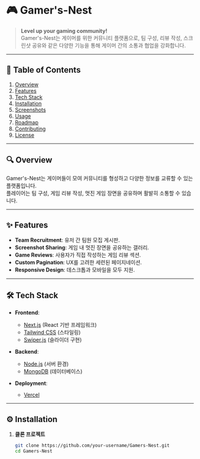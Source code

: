 # 🎮 Gamer's-Nest

> **Level up your gaming community!**  
> Gamer's-Nest는 게이머를 위한 커뮤니티 플랫폼으로, 팀 구성, 리뷰 작성, 스크린샷 공유와 같은 다양한 기능을 통해 게이머 간의 소통과 협업을 강화합니다.

---

## 📌 Table of Contents

1. [Overview](#-overview)
2. [Features](#-features)
3. [Tech Stack](#-tech-stack)
4. [Installation](#-installation)
5. [Screenshots](#-screenshots)
6. [Usage](#-usage)
7. [Roadmap](#-roadmap)
8. [Contributing](#-contributing)
9. [License](#-license)

---

## 🔍 Overview

Gamer's-Nest는 게이머들이 모여 커뮤니티를 형성하고 다양한 정보를 교류할 수 있는 플랫폼입니다.  
플레이어는 팀 구성, 게임 리뷰 작성, 멋진 게임 장면을 공유하며 활발히 소통할 수 있습니다.

---

## ✨ Features

- **Team Recruitment**: 유저 간 팀원 모집 게시판.  
- **Screenshot Sharing**: 게임 내 멋진 장면을 공유하는 갤러리.  
- **Game Reviews**: 사용자가 직접 작성하는 게임 리뷰 섹션.  
- **Custom Pagination**: UX를 고려한 세련된 페이지네이션.  
- **Responsive Design**: 데스크톱과 모바일을 모두 지원.

---

## 🛠 Tech Stack

- **Frontend**:  
  - [Next.js](https://nextjs.org/) (React 기반 프레임워크)  
  - [Tailwind CSS](https://tailwindcss.com/) (스타일링)  
  - [Swiper.js](https://swiperjs.com/) (슬라이더 구현)

- **Backend**:  
  - [Node.js](https://nodejs.org/) (서버 환경)  
  - [MongoDB](https://www.mongodb.com/) (데이터베이스)

- **Deployment**:  
  - [Vercel](https://vercel.com/)  

---

## ⚙️ Installation

1. **클론 프로젝트**
   ```bash
   git clone https://github.com/your-username/Gamers-Nest.git
   cd Gamers-Nest
